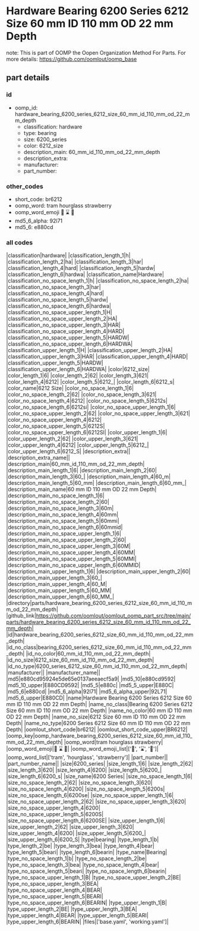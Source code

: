# Hardware Bearing 6200 Series 6212 Size 60 mm ID 110 mm OD 22 mm Depth  

note: This is part of OOMP the Oopen Organization Method For Parts. For more details: https://github.com/oomlout/oomp_base

##  part details





### id
* oomp_id: hardware_bearing_6200_series_6212_size_60_mm_id_110_mm_od_22_mm_depth
  * classification: hardware
  * type: bearing
  * size: 6200_series
  * color: 6212_size
  * description_main: 60_mm_id_110_mm_od_22_mm_depth
  * description_extra: 
  * manufacturer: 
  * part_number: 

### other_codes
* short_code: br6212
* oomp_word: tram hourglass strawberry
* oomp_word_emoji :tram: :hourglass: :strawberry:
* md5_6_alpha: 92l71
* md5_6: e880cd

### all codes 
|classification|hardware|
|classification_length_1|h|
|classification_length_2|ha|
|classification_length_3|har|
|classification_length_4|hard|
|classification_length_5|hardw|
|classification_length_6|hardwa|
|classification_name|Hardware|
|classification_no_space_length_1|h|
|classification_no_space_length_2|ha|
|classification_no_space_length_3|har|
|classification_no_space_length_4|hard|
|classification_no_space_length_5|hardw|
|classification_no_space_length_6|hardwa|
|classification_no_space_upper_length_1|H|
|classification_no_space_upper_length_2|HA|
|classification_no_space_upper_length_3|HAR|
|classification_no_space_upper_length_4|HARD|
|classification_no_space_upper_length_5|HARDW|
|classification_no_space_upper_length_6|HARDWA|
|classification_upper_length_1|H|
|classification_upper_length_2|HA|
|classification_upper_length_3|HAR|
|classification_upper_length_4|HARD|
|classification_upper_length_5|HARDW|
|classification_upper_length_6|HARDWA|
|color|6212_size|
|color_length_1|6|
|color_length_2|62|
|color_length_3|621|
|color_length_4|6212|
|color_length_5|6212_|
|color_length_6|6212_s|
|color_name|6212 Size|
|color_no_space_length_1|6|
|color_no_space_length_2|62|
|color_no_space_length_3|621|
|color_no_space_length_4|6212|
|color_no_space_length_5|6212s|
|color_no_space_length_6|6212si|
|color_no_space_upper_length_1|6|
|color_no_space_upper_length_2|62|
|color_no_space_upper_length_3|621|
|color_no_space_upper_length_4|6212|
|color_no_space_upper_length_5|6212S|
|color_no_space_upper_length_6|6212SI|
|color_upper_length_1|6|
|color_upper_length_2|62|
|color_upper_length_3|621|
|color_upper_length_4|6212|
|color_upper_length_5|6212_|
|color_upper_length_6|6212_S|
|description_extra||
|description_extra_name||
|description_main|60_mm_id_110_mm_od_22_mm_depth|
|description_main_length_1|6|
|description_main_length_2|60|
|description_main_length_3|60_|
|description_main_length_4|60_m|
|description_main_length_5|60_mm|
|description_main_length_6|60_mm_|
|description_main_name|60 mm ID 110 mm OD 22 mm Depth|
|description_main_no_space_length_1|6|
|description_main_no_space_length_2|60|
|description_main_no_space_length_3|60m|
|description_main_no_space_length_4|60mm|
|description_main_no_space_length_5|60mmi|
|description_main_no_space_length_6|60mmid|
|description_main_no_space_upper_length_1|6|
|description_main_no_space_upper_length_2|60|
|description_main_no_space_upper_length_3|60M|
|description_main_no_space_upper_length_4|60MM|
|description_main_no_space_upper_length_5|60MMI|
|description_main_no_space_upper_length_6|60MMID|
|description_main_upper_length_1|6|
|description_main_upper_length_2|60|
|description_main_upper_length_3|60_|
|description_main_upper_length_4|60_M|
|description_main_upper_length_5|60_MM|
|description_main_upper_length_6|60_MM_|
|directory|parts/hardware_bearing_6200_series_6212_size_60_mm_id_110_mm_od_22_mm_depth|
|github_link|https://github.com/oomlout/oomlout_oomp_part_src/tree/main/parts/hardware_bearing_6200_series_6212_size_60_mm_id_110_mm_od_22_mm_depth|
|id|hardware_bearing_6200_series_6212_size_60_mm_id_110_mm_od_22_mm_depth|
|id_no_class|bearing_6200_series_6212_size_60_mm_id_110_mm_od_22_mm_depth|
|id_no_color|60_mm_id_110_mm_od_22_mm_depth|
|id_no_size|6212_size_60_mm_id_110_mm_od_22_mm_depth|
|id_no_type|6200_series_6212_size_60_mm_id_110_mm_od_22_mm_depth|
|manufacturer||
|manufacturer_name||
|md5|e880cd95924e5de65e0137aeeaecf5a9|
|md5_10|e880cd9592|
|md5_10_upper|E880CD9592|
|md5_5|e880c|
|md5_5_upper|E880C|
|md5_6|e880cd|
|md5_6_alpha|92l71|
|md5_6_alpha_upper|92L71|
|md5_6_upper|E880CD|
|name|Hardware Bearing 6200 Series 6212 Size 60 mm ID 110 mm OD 22 mm Depth|
|name_no_class|Bearing 6200 Series 6212 Size 60 mm ID 110 mm OD 22 mm Depth|
|name_no_color|60 mm ID 110 mm OD 22 mm Depth|
|name_no_size|6212 Size 60 mm ID 110 mm OD 22 mm Depth|
|name_no_type|6200 Series 6212 Size 60 mm ID 110 mm OD 22 mm Depth|
|oomlout_short_code|br6212|
|oomlout_short_code_upper|BR6212|
|oomp_key|oomp_hardware_bearing_6200_series_6212_size_60_mm_id_110_mm_od_22_mm_depth|
|oomp_word|tram hourglass strawberry|
|oomp_word_emoji|:tram: :hourglass: :strawberry:|
|oomp_word_emoji_list|[':tram:', ':hourglass:', ':strawberry:']|
|oomp_word_list|['tram', 'hourglass', 'strawberry']|
|part_number||
|part_number_name||
|size|6200_series|
|size_length_1|6|
|size_length_2|62|
|size_length_3|620|
|size_length_4|6200|
|size_length_5|6200_|
|size_length_6|6200_s|
|size_name|6200 Series|
|size_no_space_length_1|6|
|size_no_space_length_2|62|
|size_no_space_length_3|620|
|size_no_space_length_4|6200|
|size_no_space_length_5|6200s|
|size_no_space_length_6|6200se|
|size_no_space_upper_length_1|6|
|size_no_space_upper_length_2|62|
|size_no_space_upper_length_3|620|
|size_no_space_upper_length_4|6200|
|size_no_space_upper_length_5|6200S|
|size_no_space_upper_length_6|6200SE|
|size_upper_length_1|6|
|size_upper_length_2|62|
|size_upper_length_3|620|
|size_upper_length_4|6200|
|size_upper_length_5|6200_|
|size_upper_length_6|6200_S|
|type|bearing|
|type_length_1|b|
|type_length_2|be|
|type_length_3|bea|
|type_length_4|bear|
|type_length_5|beari|
|type_length_6|bearin|
|type_name|Bearing|
|type_no_space_length_1|b|
|type_no_space_length_2|be|
|type_no_space_length_3|bea|
|type_no_space_length_4|bear|
|type_no_space_length_5|beari|
|type_no_space_length_6|bearin|
|type_no_space_upper_length_1|B|
|type_no_space_upper_length_2|BE|
|type_no_space_upper_length_3|BEA|
|type_no_space_upper_length_4|BEAR|
|type_no_space_upper_length_5|BEARI|
|type_no_space_upper_length_6|BEARIN|
|type_upper_length_1|B|
|type_upper_length_2|BE|
|type_upper_length_3|BEA|
|type_upper_length_4|BEAR|
|type_upper_length_5|BEARI|
|type_upper_length_6|BEARIN|
|files|['base.yaml', 'working.yaml']|
